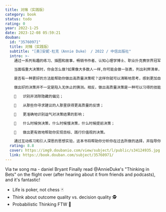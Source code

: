 ```yaml
---
title: 对赌（实践版）
category: book
status: todo
rating: 0
year: 2022-1-25
date: 2023-12-08 05:59:21
douban:
  id: "35760971"
  title: 对赌（实践版）
  subtitle: "[美]安妮·杜克（Annie Duke） / 2022 / 中信出版社"
  intro: >-
    通过一系列有趣的练习、插图和故事，畅销书作者、认知心理学博士、职业扑克赛世界冠军安妮·杜克将帮助你克服自身的偏见，正视自己的弱点，成为更优秀、更自信的决策者。

    当面临重大决策时，你会怎么做?如果像大多数人一样,你可能会做一张表，列出利弊清单，花费很多时间沉迷于无效的决策——陷入“分析瘫痪”，无休止地寻求他人的意见，试图找到一些可能增加确定性的额外信息，最后却是跟随直觉。

    是否有一种更好的方法能帮助你做出高质量决策呢？这样你就可以清晰地思考，感到更加自信，更少地怀疑自己，最终变得更果断、更有效率。

    做出好的决策并不一定是陷入无休止的猜测。相反，做出高质量决策是一种可以习得的技能。在《对赌（实践版）》中，安妮·杜克总结出一系列简单、实用的决策工具。在书中，你将学习到如下内容：

    	识别并消除隐藏的偏见；

    	从那些你寻求建议的人那里获得更高质量的反馈；

    	更准确地识别运气对决策结果的影响；

    	什么时候快决策，什么时候慢决策，什么时候提前决策；

    	做出更有效地帮助你实现目标、践行价值观的决策。

    通过互动练习和引人深思的思想实验，这本书将帮助你分析你在过去所做的选择，并指导你在未来做出更好的决策。无论你是挑选投资机会、评估一份工作，还是试图弄清楚你的浪漫生活，通过阅读此书，你都能够做出收益更多、后悔更少的高质量决策。
  rating: 8.8
  cover: https://img9.doubanio.com/view/subject/l/public/s34124935.jpg
  link: https://book.douban.com/subject/35760971/
---
```


Via tw song ma - daniel Bryant Finally read @AnnieDuke's "Thinking in Bets" on the flight over (after hearing about it from friends and podcasts), and it's fantastic!

- Life is poker, not chess 🃏
- Think about outcome quality vs. decision quality 🕵️
- Probabilistic Thinking FTW 🧮
